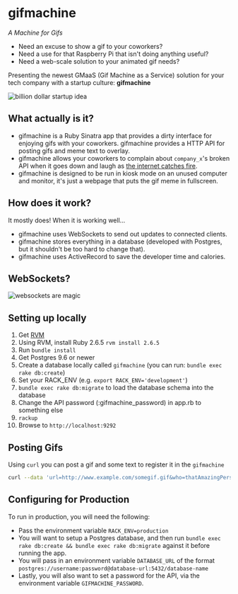gifmachine
==========
*A Machine for Gifs*

- Need an excuse to show a gif to your coworkers? 
- Need a use for that Raspberry Pi that isn't doing anything useful?
- Need a web-scale solution to your animated gif needs?

Presenting the newest GMaaS (Gif Machine as a Service) solution for your tech company with a startup culture: **gifmachine**

![billion dollar startup idea](info/gifmachine-1.gif)

What actually is it?
--------------------
- gifmachine is a Ruby Sinatra app that provides a dirty interface for enjoying gifs with your coworkers. gifmachine provides a HTTP API for posting gifs and meme text to overlay.
- gifmachine allows your coworkers to complain about `company_x`'s broken API when it goes down and laugh as [the internet catches fire](http://istheinternetonfire.com/).
- gifmachine is designed to be run in kiosk mode on an unused computer and monitor, it's just a webpage that puts the gif meme in fullscreen.

How does it work?
-----------------
It mostly does! When it is working well...
- gifmachine uses WebSockets to send out updates to connected clients.
- gifmachine stores everything in a database (developed with Postgres, but it shouldn't be too hard to change that).
- gifmachine uses ActiveRecord to save the developer time and calories.

WebSockets?
-----------
![websockets are magic](info/gifmachine-2.gif)

## Setting up locally

1. Get [RVM](http://rvm.io/rvm/install)
2. Using RVM, install Ruby 2.6.5 `rvm install 2.6.5`
3. Run `bundle install`
4. Get Postgres 9.6 or newer
5. Create a database locally called `gifmachine` (you can run: `bundle exec rake db:create`)
6. Set your RACK_ENV (e.g. `export RACK_ENV='development'`)
7. `bundle exec rake db:migrate` to load the database schema into the database
8. Change the API password (:gifmachine_password) in app.rb to something else
9. `rackup`
10. Browse to `http://localhost:9292`


## Posting Gifs

Using `curl` you can post a gif and some text to register it in the `gifmachine`

```bash
curl --data 'url=http://www.example.com/somegif.gif&who=thatAmazingPerson&meme_top=herp&meme_bottom=derp&secret=yourSuperSecretPasswordFromAppRb' 'http://yourGifMachineUrl/gif'
```

## Configuring for Production

To run in production, you will need the following:

- Pass the environment variable `RACK_ENV=production`
- You will want to setup a Postgres database, and then run `bundle exec rake db:create && bundle exec rake db:migrate` against it before running the app.
- You will pass in an environment variable `DATABASE_URL` of the format `postgres://username:password@database-url:5432/database-name`
- Lastly, you will also want to set a password for the API, via the environment variable `GIFMACHINE_PASSWORD`.
